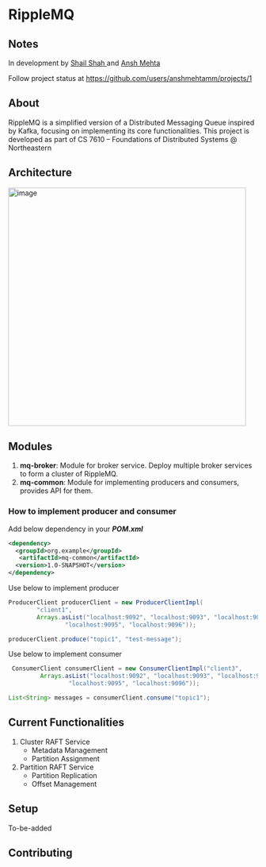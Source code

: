 # RippleMQ

## Notes

In development by [Shail Shah
](https://github.com/shailshah76) and [Ansh Mehta](https://anshmehtamm.github.io/personal-website/)

Follow project status at https://github.com/users/anshmehtamm/projects/1

## About
RippleMQ is a simplified version of a Distributed Messaging Queue inspired by Kafka, focusing on implementing its core functionalities. 
This project is developed as part of CS 7610 – Foundations of Distributed Systems @ Northeastern

## Architecture

<img width="480" alt="image" src="https://github.com/user-attachments/assets/a1a9a567-a389-4088-86fd-858316857716">


## Modules

1. **mq-broker**: Module for broker service. Deploy multiple broker services to form a cluster of RippleMQ. 
2. **mq-common**: Module for implementing producers and consumers, provides API for them.

### How to implement producer and consumer

Add below dependency in your **_POM.xml_**
```xml
<dependency>
  <groupId>org.example</groupId>
   <artifactId>mq-common</artifactId>
  <version>1.0-SNAPSHOT</version>
</dependency>
```
Use below to implement producer
```java
ProducerClient producerClient = new ProducerClientImpl(
        "client1",
        Arrays.asList("localhost:9092", "localhost:9093", "localhost:9094",
                "localhost:9095", "localhost:9096"));

producerClient.produce("topic1", "test-message");
```

Use below to implement consumer
```java
 ConsumerClient consumerClient = new ConsumerClientImpl("client3",
         Arrays.asList("localhost:9092", "localhost:9093", "localhost:9094",
                 "localhost:9095", "localhost:9096"));

List<String> messages = consumerClient.consume("topic1");
```
## Current Functionalities

1. Cluster RAFT Service
   - Metadata Management
   - Partition Assignment
2. Partition RAFT Service
   - Partition Replication
   - Offset Management
  

## Setup

To-be-added

## Contributing

        

